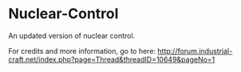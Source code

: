 Nuclear-Control
===============

An updated version of nuclear control.

For credits and more information, go to here:
http://forum.industrial-craft.net/index.php?page=Thread&threadID=10649&pageNo=1
